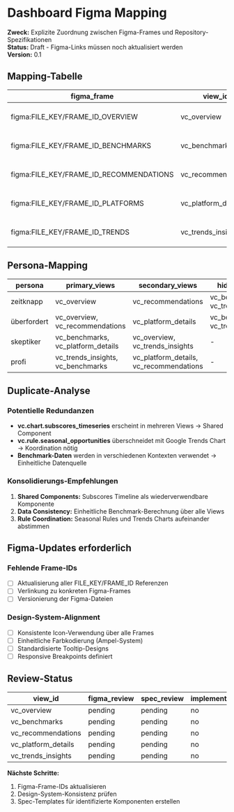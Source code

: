 # Dashboard Figma Mapping

**Zweck:** Explizite Zuordnung zwischen Figma-Frames und Repository-Spezifikationen  
**Status:** Draft - Figma-Links müssen noch aktualisiert werden  
**Version:** 0.1

## Mapping-Tabelle

| figma_frame | view_id | spec_ids | duplicate_of | status | notes |
|-------------|---------|----------|--------------|--------|-------|
| figma:FILE_KEY/FRAME_ID_OVERVIEW | vc_overview | vc.kpi.total_visibility, vc.chart.subscores_timeseries, vc.rule.quickwin_post_frequency | - | draft | Hauptdashboard mit Executive Summary |
| figma:FILE_KEY/FRAME_ID_BENCHMARKS | vc_benchmarks | vc.chart.benchmark_percentiles, vc.chart.competitor_comparison | - | draft | Wettbewerbsvergleiche und Branchenbenchmarks |
| figma:FILE_KEY/FRAME_ID_RECOMMENDATIONS | vc_recommendations | vc.rule.content_storytelling, vc.rule.seasonal_opportunities, vc.rule.image_storytelling | - | draft | Handlungsempfehlungen mit ROI-Prognosen |
| figma:FILE_KEY/FRAME_ID_PLATFORMS | vc_platform_details | vc.kpi.gmb_completeness, vc.kpi.social_engagement, vc.chart.subscores_timeseries | - | draft | Platform-spezifische Breakdowns |
| figma:FILE_KEY/FRAME_ID_TRENDS | vc_trends_insights | vc.chart.google_trends, vc.chart.onpal_events, vc.rule.seasonal_opportunities | - | draft | Trends und saisonale Insights |

## Persona-Mapping

| persona | primary_views | secondary_views | hidden_views |
|---------|---------------|-----------------|--------------|
| zeitknapp | vc_overview | vc_recommendations | vc_benchmarks, vc_trends_insights |
| überfordert | vc_overview, vc_recommendations | vc_platform_details | vc_benchmarks, vc_trends_insights |
| skeptiker | vc_benchmarks, vc_platform_details | vc_overview, vc_trends_insights | - |
| profi | vc_trends_insights, vc_benchmarks | vc_platform_details, vc_recommendations | - |

## Duplicate-Analyse

### Potentielle Redundanzen
- **vc.chart.subscores_timeseries** erscheint in mehreren Views → Shared Component
- **vc.rule.seasonal_opportunities** überschneidet mit Google Trends Chart → Koordination nötig
- **Benchmark-Daten** werden in verschiedenen Kontexten verwendet → Einheitliche Datenquelle

### Konsolidierungs-Empfehlungen
1. **Shared Components:** Subscores Timeline als wiederverwendbare Komponente
2. **Data Consistency:** Einheitliche Benchmark-Berechnung über alle Views
3. **Rule Coordination:** Seasonal Rules und Trends Charts aufeinander abstimmen

## Figma-Updates erforderlich

### Fehlende Frame-IDs
- [ ] Aktualisierung aller FILE_KEY/FRAME_ID Referenzen
- [ ] Verlinkung zu konkreten Figma-Frames
- [ ] Versionierung der Figma-Dateien

### Design-System-Alignment
- [ ] Konsistente Icon-Verwendung über alle Frames
- [ ] Einheitliche Farbkodierung (Ampel-System)
- [ ] Standardisierte Tooltip-Designs
- [ ] Responsive Breakpoints definiert

## Review-Status

| view_id | figma_review | spec_review | implementation_ready |
|---------|--------------|-------------|---------------------|
| vc_overview | pending | pending | no |
| vc_benchmarks | pending | pending | no |
| vc_recommendations | pending | pending | no |
| vc_platform_details | pending | pending | no |
| vc_trends_insights | pending | pending | no |

**Nächste Schritte:**
1. Figma-Frame-IDs aktualisieren
2. Design-System-Konsistenz prüfen
3. Spec-Templates für identifizierte Komponenten erstellen